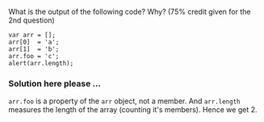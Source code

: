 What is the output of the following code?  Why?  (75% credit given for the 2nd question)

```
var arr = [];
arr[0]  = 'a';
arr[1]  = 'b';
arr.foo = 'c';
alert(arr.length);
```

### Solution here please ...

`arr.foo` is a property of the `arr` object, not a member.  And `arr.length` measures the length of the array (counting it's members).  Hence we get 2.